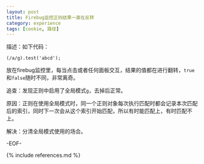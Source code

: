 ```yaml
---
layout: post
title: Firebug监控正则结果一直在反转
category: experience
tags: [cookie, 路径]
---
```


描述：如下代码：

	(/a/g).test('abcd');

放在firebug监控里，每当点击或者任何面板交互，结果的值都在进行翻转，`true`和`false`随时不同，非常离奇。

追查：发现正则中启用了全局模式`g`，去掉后正常。

原因：正则在使用全局模式时，同一个正则对象每次执行匹配时都会记录本次匹配后的索引，同时下一次会从这个索引开始匹配，所以有时能匹配上，有时匹配不上。

解决：分清全局模式使用的场合。

-EOF-

{% include references.md %}
